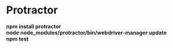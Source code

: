 # Protractor
<B>npm install protractor</B></BR>
<B>node node_modules/protractor/bin/webdriver-manager update</B></BR>
<B>npm test</B></BR>
